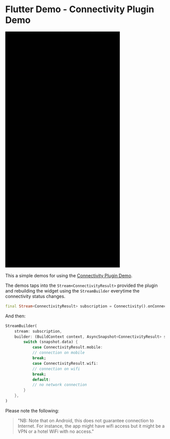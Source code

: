 # Flutter Demo - Connectivity Plugin Demo

![Flutter Demo - Connectivity Plugin Demo](demo/demo.gif)

This a simple demos for using the [Connectivity Plugin Demo](https://pub.dev/packages/connectivity).

The demos taps into the `Stream<ConnectivityResult>` provided the plugin and rebuilding the widget using the `StreamBuilder` everytime the connectivity status changes.

```dart
final Stream<ConnectivityResult> subscription = Connectivity().onConnectivityChanged;
```

And then:

```dart
StreamBuilder(
    stream: subscription,
    builder: (BuildContext context, AsyncSnapshot<ConnectivityResult> snapshot) {
        switch (snapshot.data) {
            case ConnectivityResult.mobile:
            // connection on mobile
            break;
            case ConnectivityResult.wifi:
            // connection on wifi
            break;
            default:
            // no network connection
        }
    },
)

```

Please note the following:

> "NB: Note that on Android, this does not guarantee connection to Internet. For instance, the app might have wifi access but it might be a VPN or a hotel WiFi with no access."
